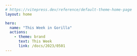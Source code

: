 ```yaml
---
# https://vitepress.dev/reference/default-theme-home-page
layout: home

hero:
  name: "This Week in Gorilla"
  actions:
    - theme: brand
      text: This Week
      link: /docs/2023/0501
---
```

